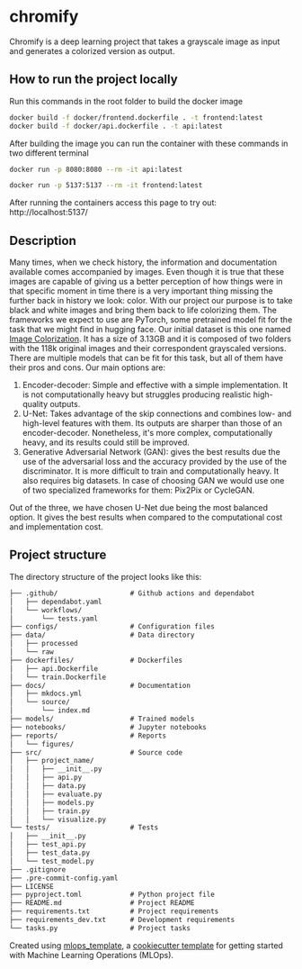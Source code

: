 # chromify

Chromify is a deep learning project that takes a grayscale image as input and generates a colorized version as output.

## How to run the project locally
Run this commands in the root folder to build the docker image
```sh
docker build -f docker/frontend.dockerfile . -t frontend:latest
docker build -f docker/api.dockerfile . -t api:latest
```
After building the image you can run the container with these commands in two different terminal
```sh
docker run -p 8080:8080 --rm -it api:latest
```
```sh
docker run -p 5137:5137 --rm -it frontend:latest
```
After running the containers access this page to try out: http://localhost:5137/
## Description

Many times, when we check history, the information and documentation available comes accompanied by images. Even though it is true that these images are capable of giving us a better perception of how things were in that specific moment in time there is a very important thing missing the further back in history we look: color.
With our project our purpose is to take black and white images and bring them back to life colorizing them.
The frameworks we expect to use are PyTorch, some pretrained model fit for the task that we might find in hugging face.
Our initial dataset is this one named [Image Colorization](https://www.kaggle.com/datasets/seungjunleeofficial/image-colorization). It has a size of 3.13GB and it is composed of two folders with the 118k original images and their correspondent grayscaled versions.
There are multiple models that can be fit for this task, but all of them have their pros and cons. Our main options are:
1. Encoder-decoder: Simple and effective with a simple implementation. It is not computationally heavy but struggles producing realistic high-quality outputs.
1. U-Net: Takes advantage of the skip connections and combines low- and high-level features with them. Its outputs are sharper than those of an encoder-decoder. Nonetheless, it's more complex, computationally heavy, and its results could still be improved.
1. Generative Adversarial Network (GAN): gives the best results due the use of the adversarial loss and the accuracy provided by the use of the discriminator. It is more difficult to train and computationally heavy. It also requires big datasets.
In case of choosing GAN we would use one of two specialized frameworks for them: Pix2Pix or CycleGAN.

Out of the three, we have chosen U-Net due being the most balanced option. It gives the best results when compared to the computational cost and implementation cost.

## Project structure

The directory structure of the project looks like this:
```txt
├── .github/                  # Github actions and dependabot
│   ├── dependabot.yaml
│   └── workflows/
│       └── tests.yaml
├── configs/                  # Configuration files
├── data/                     # Data directory
│   ├── processed
│   └── raw
├── dockerfiles/              # Dockerfiles
│   ├── api.Dockerfile
│   └── train.Dockerfile
├── docs/                     # Documentation
│   ├── mkdocs.yml
│   └── source/
│       └── index.md
├── models/                   # Trained models
├── notebooks/                # Jupyter notebooks
├── reports/                  # Reports
│   └── figures/
├── src/                      # Source code
│   ├── project_name/
│   │   ├── __init__.py
│   │   ├── api.py
│   │   ├── data.py
│   │   ├── evaluate.py
│   │   ├── models.py
│   │   ├── train.py
│   │   └── visualize.py
└── tests/                    # Tests
│   ├── __init__.py
│   ├── test_api.py
│   ├── test_data.py
│   └── test_model.py
├── .gitignore
├── .pre-commit-config.yaml
├── LICENSE
├── pyproject.toml            # Python project file
├── README.md                 # Project README
├── requirements.txt          # Project requirements
├── requirements_dev.txt      # Development requirements
└── tasks.py                  # Project tasks
```


Created using [mlops_template](https://github.com/SkafteNicki/mlops_template),
a [cookiecutter template](https://github.com/cookiecutter/cookiecutter) for getting
started with Machine Learning Operations (MLOps).
